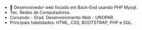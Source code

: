 - 🧐 Desenvolvedor web focado em Back-End usando PHP Mysql.
- Tec. Redes de Computadores. 
- Cursando - Grad. Desenvolvimento Web - UNOPAR.
- Principais habilidades: HTML, CSS, BOOTSTRAP, PHP e SQL.
